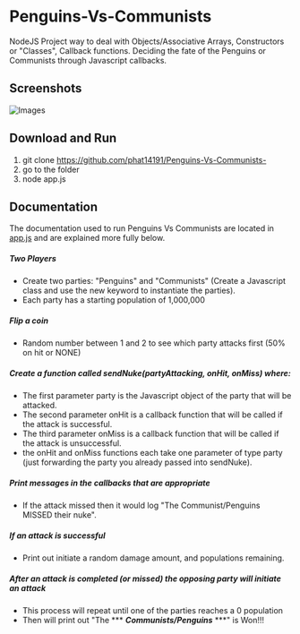# Penguins-Vs-Communists

NodeJS Project way to deal with Objects/Associative Arrays, Constructors or "Classes", Callback functions. Deciding the fate of the Penguins or Communists through Javascript callbacks. 

## Screenshots
![Images](https://s3-us-west-1.amazonaws.com/phat14191/ComunistVSPenguins.png)

## Download and Run

1) git clone https://github.com/phat14191/Penguins-Vs-Communists-
2) go to the folder
3) node app.js 

## Documentation

The documentation used to run Penguins Vs Communists are located in [app.js](https://github.com/phat14191/Penguins-Vs-Communists-/blob/master/app.js) and are explained more fully below. 

##### ***Two Players***

- Create two parties: "Penguins" and "Communists"  (Create a Javascript class and use the new keyword to instantiate the parties).
- Each party has a starting population of 1,000,000

##### ***Flip a coin***

 - Random number between 1 and 2 to see which party attacks first (50% on hit or NONE)

##### ***Create a function called sendNuke(partyAttacking, onHit, onMiss) where:***

 - The first parameter party is the Javascript object of the party that will be attacked.
 - The second parameter onHit is a callback function that will be called if the attack is successful.
 - The third parameter onMiss is a callback function that will be called if the attack is unsuccessful.
 - the onHit and onMiss functions each take one parameter of type party (just forwarding the party you already passed into sendNuke).
 
##### ***Print messages in the callbacks that are appropriate***

 - If the attack missed then it would log "The Communist/Penguins MISSED their nuke".

##### ***If an attack is successful***

 - Print out initiate a random damage amount, and populations remaining.

##### ***After an attack is completed (or missed) the opposing party will initiate an attack***

 - This process will repeat until one of the parties reaches a 0 population
 - Then will print out "The *** ***Communists/Penguins*** ***" is Won!!!

